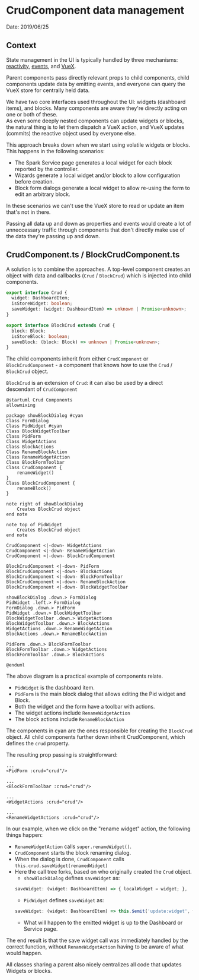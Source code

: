 # CrudComponent data management

Date: 2019/06/25

## Context

State management in the UI is typically handled by three mechanisms: [reactivity](https://vuejs.org/v2/guide/reactivity.html), [events](https://vuejs.org/v2/guide/events.html), and [VueX](https://vuex.vuejs.org/guide/).

Parent components pass directly relevant props to child components, child components update data by emitting events, and everyone can query the VueX store for centrally held data.

We have two core interfaces used throughout the UI: widgets (dashboard items), and blocks.
Many components are aware they're directly acting on one or both of these.
<br> As even some deeply nested components can update widgets or blocks, the natural thing is to let them dispatch a VueX action, and VueX updates (commits) the reactive object used by everyone else.

This approach breaks down when we start using volatile widgets or blocks. This happens in the following scenarios:
- The Spark Service page generates a local widget for each block reported by the controller.
- Wizards generate a local widget and/or block to allow configuration before creation.
- Block form dialogs generate a local widget to allow re-using the form to edit an arbitrary block.

In these scenarios we can't use the VueX store to read or update an item that's not in there.

Passing all data up and down as properties and events would create a lot of unneccessary traffic through components that don't directly make use of the data they're passing up and down.

## CrudComponent.ts / BlockCrudComponent.ts

A solution is to combine the approaches. A top-level component creates an object with data and callbacks (`Crud` / `BlockCrud`) which is injected into child components.

```typescript
export interface Crud {
  widget: DashboardItem;
  isStoreWidget: boolean;
  saveWidget: (widget: DashboardItem) => unknown | Promise<unknown>;
}

export interface BlockCrud extends Crud {
  block: Block;
  isStoreBlock: boolean;
  saveBlock: (block: Block) => unknown | Promise<unknown>;
}
```

The child components inherit from either `CrudComponent` or `BlockCrudComponent` - a component that knows how to use the `Crud` / `BlockCrud` object.

`BlockCrud` is an extension of `Crud`: it can also be used by a direct descendant of `CrudComponent`

```plantuml
@startuml Crud Components 
allowmixing

package showBlockDialog #cyan
Class FormDialog
Class PidWidget #cyan
Class BlockWidgetToolbar
Class PidForm
Class WidgetActions
Class BlockActions
Class RenameBlockAction
Class RenameWidgetAction
Class BlockFormToolbar
Class CrudComponent {
    renameWidget()
}
Class BlockCrudComponent {
    renameBlock()
}

note right of showBlockDialog
    Creates BlockCrud object
end note

note top of PidWidget
    Creates BlockCrud object
end note

CrudComponent <|-down- WidgetActions
CrudComponent <|-down- RenameWidgetAction
CrudComponent <|-down- BlockCrudComponent

BlockCrudComponent <|-down- PidForm
BlockCrudComponent <|-down- BlockActions
BlockCrudComponent <|-down- BlockFormToolbar
BlockCrudComponent <|-down- RenameBlockAction
BlockCrudComponent <|-down- BlockWidgetToolbar

showBlockDialog .down.> FormDialog
PidWidget .left.> FormDialog
FormDialog .down.> PidForm
PidWidget .down.> BlockWidgetToolbar
BlockWidgetToolbar .down.> WidgetActions
BlockWidgetToolbar .down.> BlockActions
WidgetActions .down.> RenameWidgetAction
BlockActions .down.> RenameBlockAction

PidForm .down.> BlockFormToolbar
BlockFormToolbar .down.> WidgetActions
BlockFormToolbar .down.> BlockActions

@enduml
```

The above diagram is a practical example of components relate. 
- `PidWidget` is the dashboard item.
- `PidForm` is the main block dialog that allows editing the Pid widget and Block.
- Both the widget and the form have a toolbar with actions.
- The widget actions include `RenameWidgetAction`
- The block actions include `RenameBlockAction`

The components in cyan are the ones responsible for creating the `BlockCrud` object. All child components further down inherit CrudComponent, which defines the `crud` property.

The resulting prop passing is straightforward:

```vue
...
<PidForm :crud="crud"/>
```
```vue
...
<BlockFormToolbar :crud="crud"/>
```
```vue
...
<WidgetActions :crud="crud"/>
```
```vue
...
<RenameWidgetActions :crud="crud"/>
```

In our example, when we click on the "rename widget" action, the following things happen:
- `RenameWidgetAction` calls `super.renameWidget()`.
- `CrudComponent` starts the block renaming dialog.
- When the dialog is done, `CrudComponent` calls `this.crud.saveWidget(renamedWidget)`
- Here the call tree forks, based on who originally created the `Crud` object.
  - `showBlockDialog` defines `saveWidget` as:
  ```typescript
  saveWidget: (widget: DashboardItem) => { localWidget = widget; },
  ```
  - `PidWidget` defines `saveWidget` as:
  ```typescript
  saveWidget: (widget: DashboardItem) => this.$emit('update:widget', widget),
  ```
    - What will happen to the emitted widget is up to the Dashboard or Service page.

The end result is that the save widget call was immediately handled by the correct function, without `RenameWidgetAction` having to be aware of what would happen.

All classes sharing a parent also nicely centralizes all code that updates Widgets or blocks.
